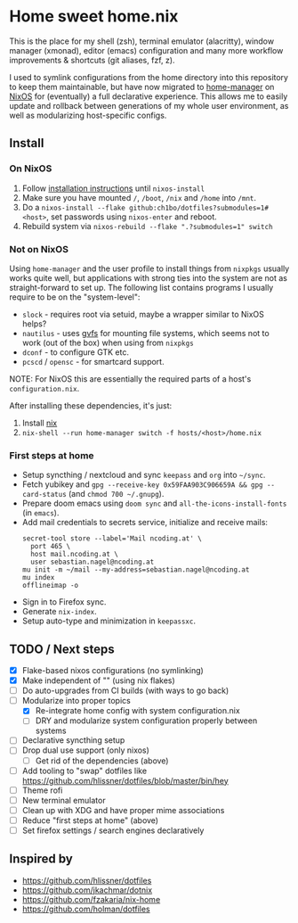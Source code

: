 # Home sweet home.nix

This is the place for my shell (zsh), terminal emulator (alacritty), window
manager (xmonad), editor (emacs) configuration and many more workflow
improvements & shortcuts (git aliases, fzf, z).

I used to symlink configurations from the home directory into this repository to
keep them maintainable, but have now migrated to
[home-manager](https://github.com/nix-community/home-manager) on
[NixOS](https://nixos.org) for (eventually) a full declarative experience. This
allows me to easily update and rollback between generations of my whole user
environment, as well as modularizing host-specific configs.

## Install

### On NixOS

1. Follow [installation
   instructions](https://nixos.org/manual/nixos/stable/index.html#sec-installation-installing)
   until `nixos-install`
2. Make sure you have mounted `/`, `/boot`, `/nix` and `/home` into `/mnt`.
3. Do a `nixos-install --flake github:ch1bo/dotfiles?submodules=1#<host>`, set
   passwords using `nixos-enter` and reboot.
4. Rebuild system via `nixos-rebuild --flake ".?submodules=1" switch`

### Not on NixOS

Using `home-manager` and the user profile to install things from `nixpkgs`
usually works quite well, but applications with strong ties into the system are
not as straight-forward to set up. The following list contains programs I
usually require to be on the "system-level":

- `slock` - requires root via setuid, maybe a wrapper similar to NixOS helps?
- `nautilus` - uses
  [gvfs](https://wiki.archlinux.org/index.php/File_manager_functionality#Mounting)
  for mounting file systems, which seems not to work (out of the box) when using
  from `nixpkgs`
- `dconf` - to configure GTK etc.
- `pcscd` / `opensc` - for smartcard support.

NOTE: For NixOS this are essentially the required parts of a host's
`configuration.nix`.

After installing these dependencies, it's just:

1. Install [nix](https://nixos.org/download.html)
2. `nix-shell --run home-manager switch -f hosts/<host>/home.nix`

### First steps at home

- Setup syncthing / nextcloud and sync `keepass` and `org` into `~/sync`.
- Fetch yubikey and `gpg --receive-key 0x59FAA903C906659A && gpg --card-status` (and `chmod 700 ~/.gnupg`).
- Prepare doom emacs using `doom sync` and `all-the-icons-install-fonts` (in `emacs`).
- Add mail credentials to secrets service, initialize and receive mails:
  ```
  secret-tool store --label='Mail ncoding.at' \
    port 465 \
    host mail.ncoding.at \
    user sebastian.nagel@ncoding.at
  mu init -m ~/mail --my-address=sebastian.nagel@ncoding.at
  mu index
  offlineimap -o
  ```
- Sign in to Firefox sync.
- Generate `nix-index`.
- Setup auto-type and minimization in `keepassxc`.

## TODO / Next steps

- [x] Flake-based nixos configurations (no symlinking)
- [x] Make independent of "<nixpkgs>" (using nix flakes)
- [ ] Do auto-upgrades from CI builds (with ways to go back)
- [ ] Modularize into proper topics
  - [x] Re-integrate home config with system configuration.nix
  - [ ] DRY and modularize system configuration properly between systems
- [ ] Declarative syncthing setup
- [ ] Drop dual use support (only nixos)
  - [ ] Get rid of the dependencies (above)
- [ ] Add tooling to "swap" dotfiles like https://github.com/hlissner/dotfiles/blob/master/bin/hey
- [ ] Theme rofi
- [ ] New terminal emulator
- [ ] Clean up with XDG and have proper mime associations
- [ ] Reduce "first steps at home" (above)
- [ ] Set firefox settings / search engines declaratively

## Inspired by

- https://github.com/hlissner/dotfiles
- https://github.com/jkachmar/dotnix
- https://github.com/fzakaria/nix-home
- https://github.com/holman/dotfiles

